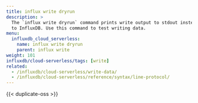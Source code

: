 ```yaml
---
title: influx write dryrun
description: >
  The `influx write dryrun` command prints write output to stdout instead of writing
  to InfluxDB. Use this command to test writing data.
menu:
  influxdb_cloud_serverless:
    name: influx write dryrun
    parent: influx write
weight: 101
influxdb/cloud-serverless/tags: [write]
related:
  - /influxdb/cloud-serverless/write-data/
  - /influxdb/cloud-serverless/reference/syntax/line-protocol/
---
```


{{< duplicate-oss >}}
